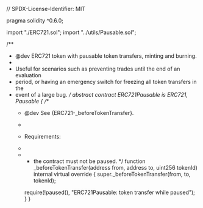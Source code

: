 // SPDX-License-Identifier: MIT

pragma solidity ^0.6.0;

import "./ERC721.sol";
import "../utils/Pausable.sol";

/**
 * @dev ERC721 token with pausable token transfers, minting and burning.
 *
 * Useful for scenarios such as preventing trades until the end of an evaluation
 * period, or having an emergency switch for freezing all token transfers in the
 * event of a large bug.
 */
abstract contract ERC721Pausable is ERC721, Pausable {
    /**
     * @dev See {ERC721-_beforeTokenTransfer}.
     *
     * Requirements:
     *
     * - the contract must not be paused.
     */
    function _beforeTokenTransfer(address from, address to, uint256 tokenId) internal virtual override {
        super._beforeTokenTransfer(from, to, tokenId);

        require(!paused(), "ERC721Pausable: token transfer while paused");
    }
}
